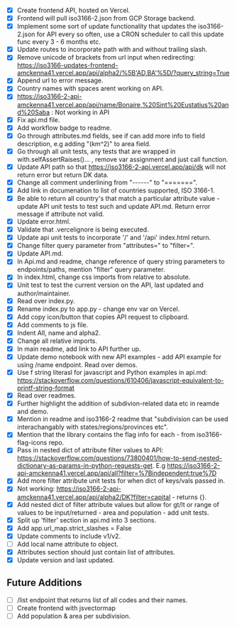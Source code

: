 - [X] Create frontend API, hosted on Vercel. 
- [X] Frontend will pull iso3166-2.json from GCP Storage backend.
- [X] Implement some sort of update functionality that updates the iso3166-2.json for API every so often, use a CRON scheduler to call this update func every 3 - 6 months etc.
- [X] Update routes to incorporate path with and without trailing slash.
- [X] Remove unicode of brackets from url input when redirecting: https://iso3166-updates-frontend-amckenna41.vercel.app/api/alpha2/%5B'AD,BA'%5D/?query_string=True
- [X] Append url to error message.
- [X] Country names with spaces arent working on API.
- [X] https://iso3166-2-api-amckenna41.vercel.app/api/name/Bonaire,%20Sint%20Eustatius%20and%20Saba : Not working in API
- [X] Fix api.md file.
- [X] Add workflow badge to readme.
- [X] Go through attributes.md fields, see if can add more info to field description, e.g adding "(km^2)" to area field.
- [X] Go through all unit tests, any tests that are wrapped in with.selfAssertRaises()... , remove var assignment and just call function.
- [X] Update API path so that https://iso3166-2-api.vercel.app/api/dk will not return error but return DK data.
- [X] Change all comment underlining from "------" to "=======".
- [X] Add link in documenation to list of countries supported, ISO 3166-1.
- [X] Be able to return all country's that match a particular attribute value - update API unit tests to test such and update API.md. Return error message if attribute not valid.
- [X] Update error.html.
- [X] Validate that .vercelignore is being executed.
- [X] Update api unit tests to incorporate '/' and '/api' index.html return.
- [X] Change filter query parameter from "attributes=" to "filter=".
- [X] Update API.md.
- [X] In Api.md and readme, change reference of query string parameters to endpoints/paths, mention "filter" query parameter.
- [X] In index.html, change css imports from relative to absolute.
- [X] Unit test to test the current version on the API, last updated and author/maintainer.
- [X] Read over index.py.
- [X] Rename index.py to app.py - change env var on Vercel.
- [X] Add copy icon/button that copies API request to clipboard.
- [X] Add comments to js file.
- [X] Indent All, name and alpha2.
- [X] Change all relative imports.
- [X] In main readme, add link to API further up.
- [X] Update demo notebook with new API examples - add API example for using /name endpoint. Read over demos.
- [X] Use f string literasl for javascript and Python examples in api.md: https://stackoverflow.com/questions/610406/javascript-equivalent-to-printf-string-format
- [X] Read over readmes.
- [X] Further highlight the addition of subdivion-related data etc in reamde and demo.
- [X] Mention in readme and iso3166-2 readme that "subdivision can be used interachangably with states/regions/provinces etc".
- [X] Mention that the library contains the flag info for each - from iso3166-flag-icons repo.
- [X] Pass in nested dict of attribute filter values to API: https://stackoverflow.com/questions/73800401/how-to-send-nested-dictionary-as-params-in-python-requests-get. E.g https://iso3166-2-api-amckenna41.vercel.app/api/all?filter=%7Bindependent:true%7D
- [X] Add more filter attribute unit tests for when dict of keys/vals passed in.
- [X] Not working: https://iso3166-2-api-amckenna41.vercel.app/api/alpha2/DK?filter=capital - returns {}.
- [X] Add nested dict of filter attribute values but allow for gt/lt or range of values to be input/returned - area and population - add unit tests.
- [X] Split up 'filter' section in api.md into 3 sections.
- [X] Add app.url_map.strict_slashes = False
- [X] Update comments to include v1/v2. 
- [ ] Add local name attribute to object.
- [X] Attributes section should just contain list of attributes.
- [X] Update version and last updated.

Future Additions
----------------
- [ ] /list endpoint that returns list of all codes and their names.
- [ ] Create frontend with jsvectormap
- [ ] Add population & area per subdivision.
